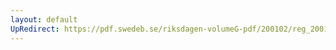 ```yaml
---
layout: default
UpRedirect: https://pdf.swedeb.se/riksdagen-volumeG-pdf/200102/reg_200102/reg_200102_0325.pdf
---
```

